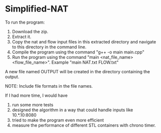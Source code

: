 # Simplified-NAT

To run the program:
1) Download the zip.
2) Extract it.
3) Copy the nat and flow input files in this extracted directory and navigate to this directory in the command line.
4) Compile the program using the command "g++ -o main main.cpp"
5) Run the program using the command "main <nat_file_name> <flow_file_name>". Example "main NAT.txt FLOW.txt"

A new file named OUTPUT will be created in the directory containing the output. 

NOTE: Include file formats in the file names. 

If I had more time, I would have 
1) run some more tests
2) designed the algorithm in a way that could handle inputs like 10.*.10:8080
3) tried to make the program even more efficient
4) measure the performance of different STL containers with chrono timer. 


